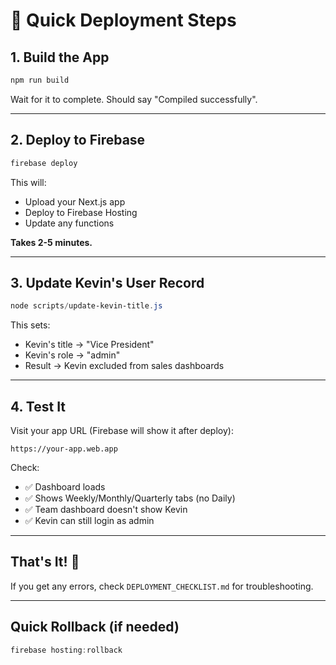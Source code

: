 # 🚀 Quick Deployment Steps

## **1. Build the App**

```powershell
npm run build
```

Wait for it to complete. Should say "Compiled successfully".

---

## **2. Deploy to Firebase**

```powershell
firebase deploy
```

This will:
- Upload your Next.js app
- Deploy to Firebase Hosting
- Update any functions

**Takes 2-5 minutes.**

---

## **3. Update Kevin's User Record**

```powershell
node scripts/update-kevin-title.js
```

This sets:
- Kevin's title → "Vice President"
- Kevin's role → "admin"
- Result → Kevin excluded from sales dashboards

---

## **4. Test It**

Visit your app URL (Firebase will show it after deploy):
```
https://your-app.web.app
```

Check:
- ✅ Dashboard loads
- ✅ Shows Weekly/Monthly/Quarterly tabs (no Daily)
- ✅ Team dashboard doesn't show Kevin
- ✅ Kevin can still login as admin

---

## **That's It!** 🎉

If you get any errors, check `DEPLOYMENT_CHECKLIST.md` for troubleshooting.

---

## **Quick Rollback** (if needed)

```powershell
firebase hosting:rollback
```

